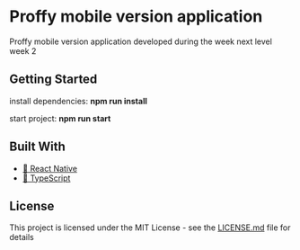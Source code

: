 <h1>Proffy mobile version application</h1>

<p>
  Proffy mobile version application developed during the week next level week 2
</p>

## Getting Started

install dependencies: <b>npm run install</b> 

start project: <b>npm run start</b>

## Built With

<p align="left">
    <ul>
      <li><a href="https://reactnative.dev/">🔗 React Native</a></li>
      <li><a href="https://www.typescriptlang.org/">🔗 TypeScript</a></li>
    </ul>
</p>

## License

This project is licensed under the MIT License - see the [LICENSE.md](LICENSE.md) file for details



